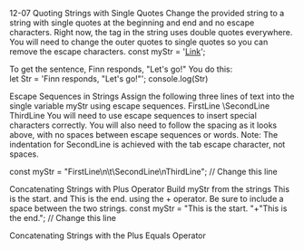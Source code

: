12-07
Quoting Strings with Single Quotes
Change the provided string to a string with single quotes at the beginning and end and no escape characters.
Right now, the <a> tag in the string uses double quotes everywhere. You will need to change the outer quotes 
to single quotes so you can remove the escape characters.
const myStr = '<a href="http://www.example.com" target="_blank">Link</a>';

To get the sentence, Finn responds, "Let's go!" 
You do this:  
let Str = 'Finn responds, "Let\'s go!"';
console.log(Str)  
  
Escape Sequences in Strings
Assign the following three lines of text into the single variable myStr using escape sequences.
FirstLine
    \SecondLine
ThirdLine
You will need to use escape sequences to insert special characters correctly. You will also need to follow the spacing as it looks above, with no spaces between escape sequences or words.
Note: The indentation for SecondLine is achieved with the tab escape character, not spaces.  

const myStr = "FirstLine\n\t\\SecondLine\nThirdLine"; // Change this line  
  
Concatenating Strings with Plus Operator
Build myStr from the strings This is the start. and This is the end. using the + operator. Be sure to include a space between the two strings.
const myStr = "This is the start. "+"This is the end."; // Change this line
  
Concatenating Strings with the Plus Equals Operator
